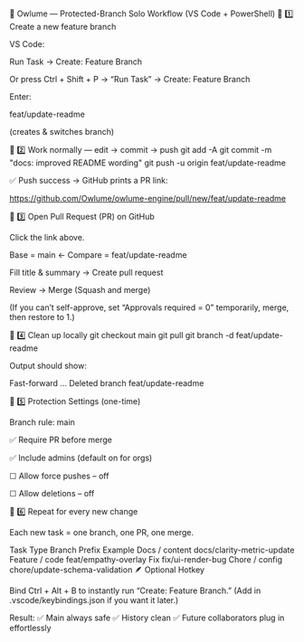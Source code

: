 🦉 Owlume — Protected-Branch Solo Workflow (VS Code + PowerShell)
🌱 1️⃣ Create a new feature branch

VS Code:

Run Task → Create: Feature Branch

Or press Ctrl + Shift + P → “Run Task” → Create: Feature Branch

Enter:

feat/update-readme


(creates & switches branch)

🧩 2️⃣ Work normally — edit → commit → push
git add -A
git commit -m "docs: improved README wording"
git push -u origin feat/update-readme


✅ Push success → GitHub prints a PR link:

https://github.com/Owlume/owlume-engine/pull/new/feat/update-readme

🔄 3️⃣ Open Pull Request (PR) on GitHub

Click the link above.

Base = main ← Compare = feat/update-readme

Fill title & summary → Create pull request

Review → Merge (Squash and merge)

(If you can’t self-approve, set “Approvals required = 0” temporarily, merge, then restore to 1.)

🧹 4️⃣ Clean up locally
git checkout main
git pull
git branch -d feat/update-readme


Output should show:

Fast-forward … 
Deleted branch feat/update-readme

🔐 5️⃣ Protection Settings (one-time)

Branch rule: main

✅ Require PR before merge

✅ Include admins (default on for orgs)

☐ Allow force pushes – off

☐ Allow deletions – off

🧠 6️⃣ Repeat for every new change

Each new task = one branch, one PR, one merge.

Task Type	Branch Prefix Example
Docs / content	docs/clarity-metric-update
Feature / code	feat/empathy-overlay
Fix	fix/ui-render-bug
Chore / config	chore/update-schema-validation
🪶 Optional Hotkey

Bind Ctrl + Alt + B to instantly run “Create: Feature Branch.”
(Add in .vscode/keybindings.json if you want it later.)

Result:
✅ Main always safe
✅ History clean
✅ Future collaborators plug in effortlessly